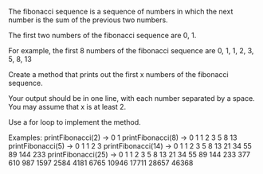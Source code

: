 The fibonacci sequence is a sequence of numbers in which the next number is the sum of the previous two numbers.

The first two numbers of the fibonacci sequence are 0, 1.

For example, the first 8 numbers of the fibonacci sequence are 0, 1, 1, 2, 3, 5, 8, 13

Create a method that prints out the first x numbers of the fibonacci sequence.

Your output should be in one line, with each number separated by a space. You may assume that x is at least 2.

Use a for loop to implement the method.

Examples:
  printFibonacci(2) -> 0 1
  printFibonacci(8) -> 0 1 1 2 3 5 8 13
  printFibonacci(5) -> 0 1 1 2 3
  printFibonacci(14) -> 0 1 1 2 3 5 8 13 21 34 55 89 144 233
  printFibonacci(25) -> 0 1 1 2 3 5 8 13 21 34 55 89 144 233 377 610 987 1597 2584 4181 6765 10946 17711 28657 46368
  

